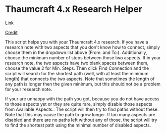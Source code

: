 Thaumcraft 4.x Research Helper
==========

[Link](http://asdaa0.github.io/tcresearch/)

[Credit](http://ythri.github.io/tcresearch/)

This script helps you with your Thaumcraft 4.x research. If you have a research note with two aspects that you don't 
know how to connect, simply choose them in the dropdown list above (From: and To:). Additionally, choose the minimum 
number of steps between those two aspects. If in your research note, the two aspects have two blank spaces between 
them, choose the value 2 for Min. Steps. Then click Find Connection and the script will search for the shortest path 
(well, with at least the minimum length) that connects the two aspects. Note that sometimes the length of any path is 
longer then the given minimum, but this should not be a problem for your research note.

If your are unhappy with the path you got, because you do not have access to those aspects yet or they are quite rare, 
simply disable those aspects from Available Aspects:. The script will then try to find paths without these. Note that 
this may cause the path to grow longer. If too many aspects are disabled and there are no paths left without any of 
those, the script will try to find the shortest path using the minimal number of disabled aspects.
